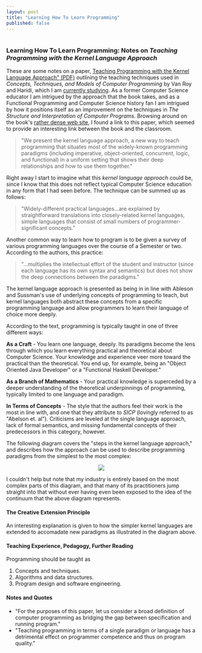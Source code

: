 ```yaml
---
layout: post
title: "Learning How To Learn Programming"
published: false
---
```

# 

### Learning How To Learn Programming: Notes on _Teaching Programming with the Kernel Language Approach_

These are some notes on a paper, <a href="http://www.info.ucl.ac.be/people/PVR/fdpefinalweb.pdf">Teaching Programming with the Kernel Language Approach" (PDF)</a> outlining the teaching techniques used in _Concepts, Techniques, and Models of Computer Programming_ by Van Roy and Haridi, which I am <a href="http://michaelrbernste.in/2013/02/19/CTM-chapter-01.html">currently studying</a>. As a former Computer Science educator I am intrigued by the approach that the book takes, and as a Functional Programming and Computer Science history fan I am intrigued by how it positions itself as an improvement on the techniques in _The Structure and Interpretation of Computer Programs_. Browsing around on the book's <a href="http://www.info.ucl.ac.be/~pvr/book.html">rather dense web site</a>, I found a link to this paper, which seemed to provide an interesting link between the book and the classroom.

>"We present the kernel language approach, a new way to teach programming that situates most of the widely-known programming paradigms (including imperative, object-oriented, concurrent, logic, and functional) in a uniform setting that shows their deep relationships and how to use them together."

Right away I start to imagine what this _kernel language approach_ could be, since I know that this does not reflect typical Computer Science education in any form that I had seen before. The technique can be summed up as follows:

> "Widely-different practical languages...are explained by straightforward translations into closely-related kernel languages, simple languages that consist of small numbers of programmer-significant concepts."

Another common way to learn how to program is to be given a survey of various programming languages over the course of a Semester or two. According to the authors, this practice:

> "...multiplies the intellectual effort of the student and instructor (since each language has its own syntax and semantics) but does not show the deep connections between the paradigms."

The kernel language approach is presented as being in in line with Ableson and Sussman's use of underlying concepts of programming to teach, but kernel languages both abstract these concepts from a specific programming language and allow programmers to learn their language of choice more deeply.

According to the text, programming is typically taught in one of three different ways:

__As a Craft__ - You learn one language, deeply. Its paradigms become the lens through which you learn everything practical and theoretical about Computer Science. Your knowledge and experience veer more toward the practical than the theoretical. You end up, for example, being an "Object Oriented Java Developer" or a "Functional Haskell Developer."

__As a Branch of Mathematics__ - Your practical knowledge is superceded by a deeper understanding of the theoretical underpinnings of programming, typically limited to one language and paradigm.

__In Terms of Concepts__ - The style that the authors feel their work is the most in line with, and one that they attribute to _SICP_ (lovingly referred to as "Abelson et. al"). Criticisms are leveled at the single language approach, lack of formal semantics, and missing fundamental concepts of their predecessors in this category, however.

The following diagram covers the "steps in the kernel language approach," and describes how the approach can be used to describe programming paradigms from the simplest to the most complex:

<center><img src="http://michaelrbernste.in/images/kernel_teaching_diagram.png"></center>

I couldn't help but note that my industry is entirely based on the most complex parts of this diagram, and that many of its practitioners jump straight into that without ever having even been exposed to the idea of the continuum that the above diagram represents.

#### The Creative Extension Principle

An interesting explanation is given to how the simpler kernel languages are extended to accomadate new paradigms as illustrated in the diagram above.

#### Teaching Experience, Pedagogy, Further Reading

Programming should be taught as

1. Concepts and techniques.
2. Algorithms and data structures.
3. Program design and software engineering.


#### Notes and Quotes


* "For the purposes of this paper, let us consider a broad definition of computer programming as bridging the gap between specification and running program."
* "Teaching programming in terms of a single paradigm or language has a detrimental effect on programmer competence and thus on program quality."

